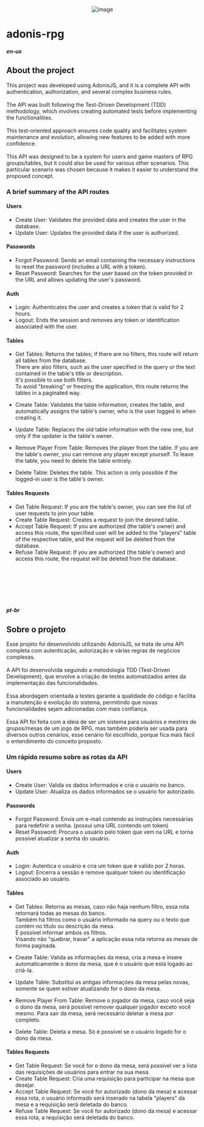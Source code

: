 <div align="center">
  
  ![image](https://github.com/ericky0/adonis-rpg/assets/53923000/3a6ae237-9a67-4b53-aeb0-eb74a201d0f3)
  
</div>

# adonis-rpg

##### en-us

## About the project

This project was developed using AdonisJS, and it is a complete API with authentication, authorization, and several complex business rules.
<br/><br/>
The API was built following the Test-Driven Development (TDD) methodology, which involves creating automated tests before implementing the functionalities.
<br/><br/>
This test-oriented approach ensures code quality and facilitates system maintenance and evolution, allowing new features to be added with more confidence.
<br/><br/>
This API was designed to be a system for users and game masters of RPG groups/tables, but it could also be used for various other scenarios. This particular scenario was chosen because it makes it easier to understand the proposed concept.

### A brief summary of the API routes

#### Users
- Create User: Validates the provided data and creates the user in the database.
- Update User: Updates the provided data if the user is authorized.

#### Passwords
- Forgot Password: Sends an email containing the necessary instructions to reset the password (includes a URL with a token).
- Reset Password: Searches for the user based on the token provided in the URL and allows updating the user's password.

#### Auth
- Login: Authenticates the user and creates a token that is valid for 2 hours.
- Logout: Ends the session and removes any token or identification associated with the user.

#### Tables
- Get Tables: Returns the tables; if there are no filters, this route will return all tables from the database. <br/>
There are also filters, such as the user specified in the query or the text contained in the table's title or description. <br/>
It's possible to use both filters. <br/>
To avoid "breaking" or freezing the application, this route returns the tables in a paginated way.
  
- Create Table: Validates the table information, creates the table, and automatically assigns the table's owner, who is the user logged in when creating it.
- Update Table: Replaces the old table information with the new one, but only if the updater is the table's owner.
- Remove Player From Table: Removes the player from the table. If you are the table's owner, you can remove any player except yourself. To leave the table, you need to delete the table entirely.
- Delete Table: Deletes the table. This action is only possible if the logged-in user is the table's owner.

#### Tables Requests
- Get Table Request: If you are the table's owner, you can see the list of user requests to join your table.
- Create Table Request: Creates a request to join the desired table.
- Accept Table Request: If you are authorized (the table's owner) and access this route, the specified user will be added to the "players" table of the respective table, and the request will be deleted from the database.
- Refuse Table Request: If you are authorized (the table's owner) and access this route, the request will be deleted from the database.



<br />
<br />
<br />
<br />
<br />

##### pt-br

## Sobre o projeto

Esse projeto foi desenvolvido utilizando AdonisJS, se trata de uma API completa com autenticação, autorização e várias regras de negócios complexas.
<br/><br/>
A API foi desenvolvida seguindo a metodologia TDD (Test-Driven Development), que envolve a criação de testes automatizados antes da implementação das funcionalidades. 
<br/><br/>
Essa abordagem orientada a testes garante a qualidade do código e facilita a manutenção e evolução do sistema, permitindo que novas funcionalidades sejam adicionadas com mais confiança.
<br/><br/>
Essa API foi feita com a ideia de ser um sistema para usuários e mestres de grupos/mesas de um jogo de RPG, mas também poderia ser usada para diversos outros cenários, esse cenário foi escolhido, porque fica mais fácil o entendimento do conceito proposto.

### Um rápido resumo sobre as rotas da API

#### Users
- Create User: Valida os dados informados e cria o usuário no banco.
- Update User: Atualiza os dados informados se o usuário for autorizado.

#### Passwords
- Forgot Password: Envia um e-mail contendo as instruções necessárias para redefinir a senha. (possui uma URL contendo um token)
- Reset Password: Procura o usuário pelo token que vem na URL e torna possível atualizar a senha do usuário.

#### Auth
- Login: Autentica o usuário e cria um token que é valido por 2 horas.
- Logout: Encerra a sessão e remove qualquer token ou identificação associado ao usuário.

#### Tables
- Get Tables: Retorna as mesas, caso não haja nenhum filtro, essa rota retornará todas as mesas do banco. <br/>
              Também há filtros como o usuário informado na query ou o texto que contém no título ou descrição da mesa.<br/> É possível informar ambos os filtros.<br />
              Visando não "quebrar, travar" a aplicação essa rota retorna as mesas de forma paginada. <br/>
  
- Create Table: Valida as informações da mesa, cria a mesa e insere automaticamente o dono da mesa, que é o usuário que está logado ao criá-la.
- Update Table: Substitui as antigas informações da mesa pelas novas, somente se quem estiver atualizando for o dono da mesa.
- Remove Player From Table: Remove o jogador da mesa, caso você seja o dono da mesa, será possível remover qualquer jogador exceto você mesmo. Para sair da mesa, será necessário deletar a mesa por completo.
- Delete Table: Deleta a mesa. Só é possível se o usuário logado for o dono da mesa.

#### Tables Requests
- Get Table Request: Se você for o dono da mesa, será possível ver a lista das requisições de usuários para entrar na sua mesa.
- Create Table Request: Cria uma requisição para participar na mesa que desejar.
- Accept Table Request: Se você for autorizado (dono da mesa) e acessar essa rota, o usuário informado será inserado na tabela "players" da mesa e a requisição será deletada do banco.
- Refuse Table Request: Se você for autorizado (dono da mesa) e acessar essa rota, a requisição será deletada do banco.
